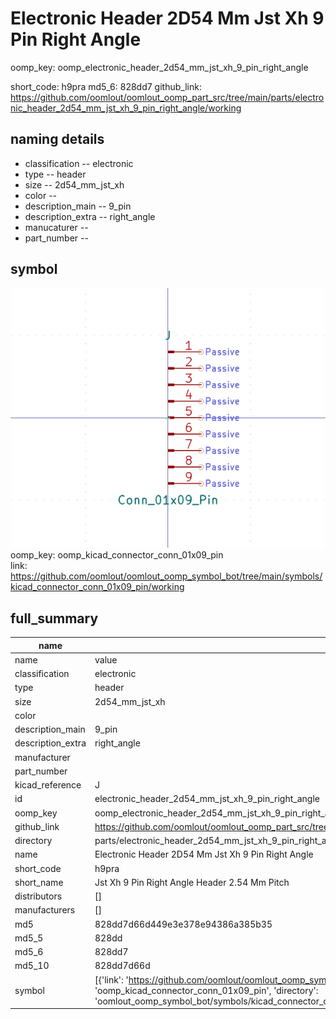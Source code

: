 # Electronic Header 2D54 Mm Jst Xh 9 Pin Right Angle
oomp_key: oomp_electronic_header_2d54_mm_jst_xh_9_pin_right_angle 


short_code: h9pra
md5_6: 828dd7
github_link: https://github.com/oomlout/oomlout_oomp_part_src/tree/main/parts/electronic_header_2d54_mm_jst_xh_9_pin_right_angle/working
## naming details
* classification -- electronic
* type -- header
* size -- 2d54_mm_jst_xh
* color -- 
* description_main -- 9_pin
* description_extra -- right_angle
* manucaturer -- 
* part_number -- 



## symbol

![](symbol/0/working/working_600.png)  
oomp_key: oomp_kicad_connector_conn_01x09_pin  
link: https://github.com/oomlout/oomlout_oomp_symbol_bot/tree/main/symbols/kicad_connector_conn_01x09_pin/working  


## full_summary
| name | value | 
| --- | --- | 
| name | value | 
| classification | electronic | 
| type | header | 
| size | 2d54_mm_jst_xh | 
| color |  | 
| description_main | 9_pin | 
| description_extra | right_angle | 
| manufacturer |  | 
| part_number |  | 
| kicad_reference | J | 
| id | electronic_header_2d54_mm_jst_xh_9_pin_right_angle | 
| oomp_key | oomp_electronic_header_2d54_mm_jst_xh_9_pin_right_angle | 
| github_link | https://github.com/oomlout/oomlout_oomp_part_src/tree/main/parts/electronic_header_2d54_mm_jst_xh_9_pin_right_angle/working | 
| directory | parts/electronic_header_2d54_mm_jst_xh_9_pin_right_angle | 
| name | Electronic Header 2D54 Mm Jst Xh 9 Pin Right Angle | 
| short_code | h9pra | 
| short_name | Jst Xh 9 Pin Right Angle Header 2.54 Mm Pitch | 
| distributors | [] | 
| manufacturers | [] | 
| md5 | 828dd7d66d449e3e378e94386a385b35 | 
| md5_5 | 828dd | 
| md5_6 | 828dd7 | 
| md5_10 | 828dd7d66d | 
| symbol | [{'link': 'https://github.com/oomlout/oomlout_oomp_symbol_bot/tree/main/symbols/kicad_connector_conn_01x09_pin', 'oomp_key': 'oomp_kicad_connector_conn_01x09_pin', 'directory': 'oomlout_oomp_symbol_bot/symbols/kicad_connector_conn_01x09_pin//working/working.kicad_sym'}] | 
